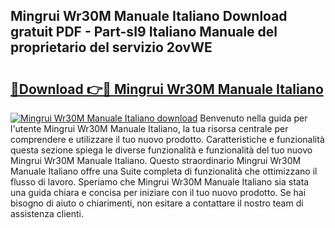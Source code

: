## Mingrui Wr30M Manuale Italiano Download gratuit PDF - Part-sI9 Italiano Manuale del proprietario del servizio 2ovWE

# <h2><a href="http://dfae7z.blite.top/?on=Mingrui+Wr30M+Manuale+Italiano">🔗Download 👉🔴 Mingrui Wr30M Manuale Italiano</a></h2>

[![Mingrui Wr30M Manuale Italiano download](https://i.imgur.com/lujVjoI.png)](http://dfae7z.blite.top/?on=Mingrui+Wr30M+Manuale+Italiano)
Benvenuto nella guida per l'utente Mingrui Wr30M Manuale Italiano, la tua risorsa centrale per comprendere e utilizzare il tuo nuovo prodotto. Caratteristiche e funzionalità questa sezione spiega le diverse funzionalità e funzionalità del tuo nuovo Mingrui Wr30M Manuale Italiano. Questo straordinario Mingrui Wr30M Manuale Italiano offre una Suite completa di funzionalità che ottimizzano il flusso di lavoro. Speriamo che Mingrui Wr30M Manuale Italiano sia stata una guida chiara e concisa per iniziare con il tuo nuovo prodotto. Se hai bisogno di aiuto o chiarimenti, non esitare a contattare il nostro team di assistenza clienti.
